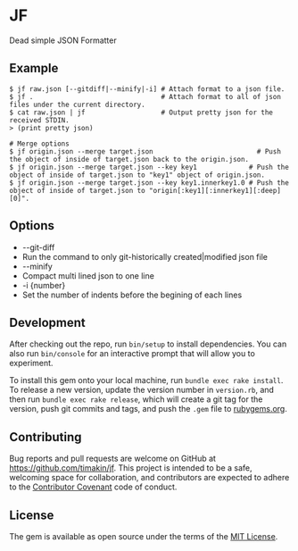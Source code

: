 JF
=====

Dead simple JSON Formatter

## Example

```
$ jf raw.json [--gitdiff|--minify|-i] # Attach format to a json file.
$ jf .                                # Attach format to all of json files under the current directory.
$ cat raw.json | jf                   # Output pretty json for the received STDIN.
> (print pretty json)

# Merge options
$ jf origin.json --merge target.json                          # Push the object of inside of target.json back to the origin.json.
$ jf origin.json --merge target.json --key key1             # Push the object of inside of target.json to "key1" object of origin.json.
$ jf origin.json --merge target.json --key key1.innerkey1.0 # Push the object of inside of target.json to "origin[:key1][:innerkey1][:deep][0]".
```

## Options

- --git-diff
 - Run the command to only git-historically created|modified json file
- --minify
 - Compact multi lined json to one line
- -i {number}
 - Set the number of indents before the begining of each lines

## Development

After checking out the repo, run `bin/setup` to install dependencies. You can also run `bin/console` for an interactive prompt that will allow you to experiment.

To install this gem onto your local machine, run `bundle exec rake install`. To release a new version, update the version number in `version.rb`, and then run `bundle exec rake release`, which will create a git tag for the version, push git commits and tags, and push the `.gem` file to [rubygems.org](https://rubygems.org).

## Contributing

Bug reports and pull requests are welcome on GitHub at https://github.com/timakin/jf. This project is intended to be a safe, welcoming space for collaboration, and contributors are expected to adhere to the [Contributor Covenant](http://contributor-covenant.org) code of conduct.


## License

The gem is available as open source under the terms of the [MIT License](http://opensource.org/licenses/MIT).
